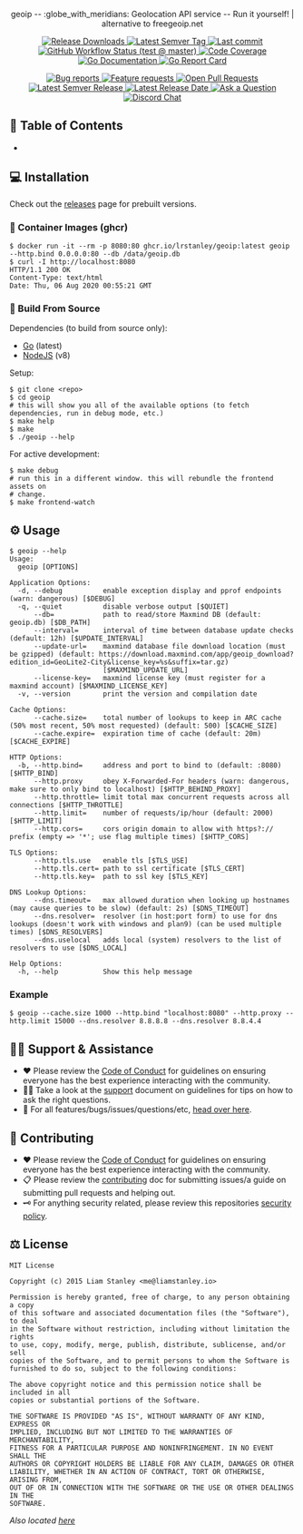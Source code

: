 <!-- template:begin:header -->
<!-- do not edit anything in this "template" block, its auto-generated -->

<p align="center">geoip -- :globe_with_meridians: Geolocation API service -- Run it yourself! | alternative to freegeoip.net</p>
<p align="center">
  <a href="https://github.com/lrstanley/geoip/releases">
    <img title="Release Downloads" src="https://img.shields.io/github/downloads/lrstanley/geoip/total?style=flat-square">
  </a>
  <a href="https://github.com/lrstanley/geoip/tags">
    <img title="Latest Semver Tag" src="https://img.shields.io/github/v/tag/lrstanley/geoip?style=flat-square">
  </a>
  <a href="https://github.com/lrstanley/geoip/commits/master">
    <img title="Last commit" src="https://img.shields.io/github/last-commit/lrstanley/geoip?style=flat-square">
  </a>




  <a href="https://github.com/lrstanley/geoip/actions?query=workflow%3Atest+event%3Apush">
    <img title="GitHub Workflow Status (test @ master)" src="https://img.shields.io/github/workflow/status/lrstanley/geoip/test/master?label=test&style=flat-square&event=push">
  </a>

  <a href="https://codecov.io/gh/lrstanley/geoip">
    <img title="Code Coverage" src="https://img.shields.io/codecov/c/github/lrstanley/geoip/master?style=flat-square">
  </a>

  <a href="https://pkg.go.dev/github.com/lrstanley/geoip">
    <img title="Go Documentation" src="https://pkg.go.dev/badge/github.com/lrstanley/geoip?style=flat-square">
  </a>
  <a href="https://goreportcard.com/report/github.com/lrstanley/geoip">
    <img title="Go Report Card" src="https://goreportcard.com/badge/github.com/lrstanley/geoip?style=flat-square">
  </a>
</p>
<p align="center">
  <a href="https://github.com/lrstanley/geoip/issues?q=is:open+is:issue+label:bug">
    <img title="Bug reports" src="https://img.shields.io/github/issues/lrstanley/geoip/bug?label=issues&style=flat-square">
  </a>
  <a href="https://github.com/lrstanley/geoip/issues?q=is:open+is:issue+label:enhancement">
    <img title="Feature requests" src="https://img.shields.io/github/issues/lrstanley/geoip/enhancement?label=feature%20requests&style=flat-square">
  </a>
  <a href="https://github.com/lrstanley/geoip/pulls">
    <img title="Open Pull Requests" src="https://img.shields.io/github/issues-pr/lrstanley/geoip?label=prs&style=flat-square">
  </a>
  <a href="https://github.com/lrstanley/geoip/releases">
    <img title="Latest Semver Release" src="https://img.shields.io/github/v/release/lrstanley/geoip?style=flat-square">
    <img title="Latest Release Date" src="https://img.shields.io/github/release-date/lrstanley/geoip?label=date&style=flat-square">
  </a>
  <a href="https://github.com/lrstanley/geoip/discussions/new?category=q-a">
    <img title="Ask a Question" src="https://img.shields.io/badge/support-ask_a_question!-blue?style=flat-square">
  </a>
  <a href="https://liam.sh/chat"><img src="https://img.shields.io/badge/discord-bytecord-blue.svg?style=flat-square" title="Discord Chat"></a>
</p>
<!-- template:end:header -->

<!-- template:begin:toc -->
<!-- do not edit anything in this "template" block, its auto-generated -->
## :link: Table of Contents

  - []()
<!-- template:end:toc -->

## :computer: Installation

Check out the [releases](https://github.com/lrstanley/geoip/releases)
page for prebuilt versions.

### :whale: Container Images (ghcr)

```console
$ docker run -it --rm -p 8080:80 ghcr.io/lrstanley/geoip:latest geoip --http.bind 0.0.0.0:80 --db /data/geoip.db
$ curl -I http://localhost:8080
HTTP/1.1 200 OK
Content-Type: text/html
Date: Thu, 06 Aug 2020 00:55:21 GMT
```

### :toolbox: Build From Source

Dependencies (to build from source only):

   * [Go](https://golang.org/doc/install) (latest)
   * [NodeJS](https://nodejs.org/en/download/) (v8)

Setup:

```console
$ git clone <repo>
$ cd geoip
# this will show you all of the available options (to fetch dependencies, run in debug mode, etc.)
$ make help
$ make
$ ./geoip --help
```

For active development:

```console
$ make debug
# run this in a different window. this will rebundle the frontend assets on
# change.
$ make frontend-watch
```

## :gear: Usage

```console
$ geoip --help
Usage:
  geoip [OPTIONS]

Application Options:
  -d, --debug          enable exception display and pprof endpoints (warn: dangerous) [$DEBUG]
  -q, --quiet          disable verbose output [$QUIET]
      --db=            path to read/store Maxmind DB (default: geoip.db) [$DB_PATH]
      --interval=      interval of time between database update checks (default: 12h) [$UPDATE_INTERVAL]
      --update-url=    maxmind database file download location (must be gzipped) (default: https://download.maxmind.com/app/geoip_download?edition_id=GeoLite2-City&license_key=%s&suffix=tar.gz)
                       [$MAXMIND_UPDATE_URL]
      --license-key=   maxmind license key (must register for a maxmind account) [$MAXMIND_LICENSE_KEY]
  -v, --version        print the version and compilation date

Cache Options:
      --cache.size=    total number of lookups to keep in ARC cache (50% most recent, 50% most requested) (default: 500) [$CACHE_SIZE]
      --cache.expire=  expiration time of cache (default: 20m) [$CACHE_EXPIRE]

HTTP Options:
  -b, --http.bind=     address and port to bind to (default: :8080) [$HTTP_BIND]
      --http.proxy     obey X-Forwarded-For headers (warn: dangerous, make sure to only bind to localhost) [$HTTP_BEHIND_PROXY]
      --http.throttle= limit total max concurrent requests across all connections [$HTTP_THROTTLE]
      --http.limit=    number of requests/ip/hour (default: 2000) [$HTTP_LIMIT]
      --http.cors=     cors origin domain to allow with https?:// prefix (empty => '*'; use flag multiple times) [$HTTP_CORS]

TLS Options:
      --http.tls.use   enable tls [$TLS_USE]
      --http.tls.cert= path to ssl certificate [$TLS_CERT]
      --http.tls.key=  path to ssl key [$TLS_KEY]

DNS Lookup Options:
      --dns.timeout=   max allowed duration when looking up hostnames (may cause queries to be slow) (default: 2s) [$DNS_TIMEOUT]
      --dns.resolver=  resolver (in host:port form) to use for dns lookups (doesn't work with windows and plan9) (can be used multiple times) [$DNS_RESOLVERS]
      --dns.uselocal   adds local (system) resolvers to the list of resolvers to use [$DNS_LOCAL]

Help Options:
  -h, --help           Show this help message

```

### Example

```console
$ geoip --cache.size 1000 --http.bind "localhost:8080" --http.proxy --http.limit 15000 --dns.resolver 8.8.8.8 --dns.resolver 8.8.4.4
```

<!-- template:begin:support -->
<!-- do not edit anything in this "template" block, its auto-generated -->
## :raising_hand_man: Support & Assistance

   * :heart: Please review the [Code of Conduct](.github/CODE_OF_CONDUCT.md) for
     guidelines on ensuring everyone has the best experience interacting with
     the community.
   * :raising_hand_man: Take a look at the [support](.github/SUPPORT.md) document on
     guidelines for tips on how to ask the right questions.
   * :lady_beetle: For all features/bugs/issues/questions/etc, [head over here](https://github.com/lrstanley/geoip/issues/new/choose).
<!-- template:end:support -->

<!-- template:begin:contributing -->
<!-- do not edit anything in this "template" block, its auto-generated -->
## :handshake: Contributing

   * :heart: Please review the [Code of Conduct](.github/CODE_OF_CONDUCT.md) for guidelines
     on ensuring everyone has the best experience interacting with the
	   community.
   * :clipboard: Please review the [contributing](.github/CONTRIBUTING.md) doc for submitting
     issues/a guide on submitting pull requests and helping out.
   * :old_key: For anything security related, please review this repositories [security policy](https://github.com/lrstanley/geoip/security/policy).
<!-- template:end:contributing -->

<!-- template:begin:license -->
<!-- do not edit anything in this "template" block, its auto-generated -->
## :balance_scale: License

```
MIT License

Copyright (c) 2015 Liam Stanley <me@liamstanley.io>

Permission is hereby granted, free of charge, to any person obtaining a copy
of this software and associated documentation files (the "Software"), to deal
in the Software without restriction, including without limitation the rights
to use, copy, modify, merge, publish, distribute, sublicense, and/or sell
copies of the Software, and to permit persons to whom the Software is
furnished to do so, subject to the following conditions:

The above copyright notice and this permission notice shall be included in all
copies or substantial portions of the Software.

THE SOFTWARE IS PROVIDED "AS IS", WITHOUT WARRANTY OF ANY KIND, EXPRESS OR
IMPLIED, INCLUDING BUT NOT LIMITED TO THE WARRANTIES OF MERCHANTABILITY,
FITNESS FOR A PARTICULAR PURPOSE AND NONINFRINGEMENT. IN NO EVENT SHALL THE
AUTHORS OR COPYRIGHT HOLDERS BE LIABLE FOR ANY CLAIM, DAMAGES OR OTHER
LIABILITY, WHETHER IN AN ACTION OF CONTRACT, TORT OR OTHERWISE, ARISING FROM,
OUT OF OR IN CONNECTION WITH THE SOFTWARE OR THE USE OR OTHER DEALINGS IN THE
SOFTWARE.
```

_Also located [here](LICENSE)_
<!-- template:end:license -->
